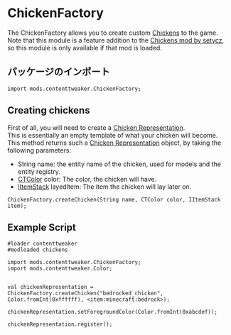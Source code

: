 # ChickenFactory

The ChickenFactory allows you to create custom [Chickens](/Mods/ContentTweaker/Chickens/ChickenRepresentation/) to the game.  
Note that this module is a feature addition to the [Chickens mod by setycz](https://minecraft.curseforge.com/projects/chickens), so this module is only available if that mod is loaded.

## パッケージのインポート

```zenscript
import mods.contenttweaker.ChickenFactory;
```

## Creating chickens

First of all, you will need to create a [Chicken Representation](/Mods/ContentTweaker/Chickens/ChickenRepresentation/).  
This is essentially an empty template of what your chicken will become.  
This method returns such a [Chicken Representation](/Mods/ContentTweaker/Chickens/ChickenRepresentation/) object, by taking the following parameters:

- String name: the entity name of the chicken, used for models and the entity registry.
- [CTColor](/Mods/ContentTweaker/Vanilla/Types/Color/Color/) color: The color, the chicken will have.
- [IItemStack](/Vanilla/Items/IItemStack/) layedItem: The item the chicken will lay later on.

```zenscript
ChickenFactory.createChicken(String name, CTColor color, IItemStack item);
```

## Example Script

```zenscript
#loader contenttweaker
#modloaded chickens

import mods.contenttweaker.ChickenFactory;
import mods.contenttweaker.Color;


val chickenRepresentation = ChickenFactory.createChicken("bedrocked_chicken", Color.fromInt(0xffffff), <item:minecraft:bedrock>);

chickenRepresentation.setForegroundColor(Color.fromInt(0xabcdef));

chickenRepresentation.register();
```